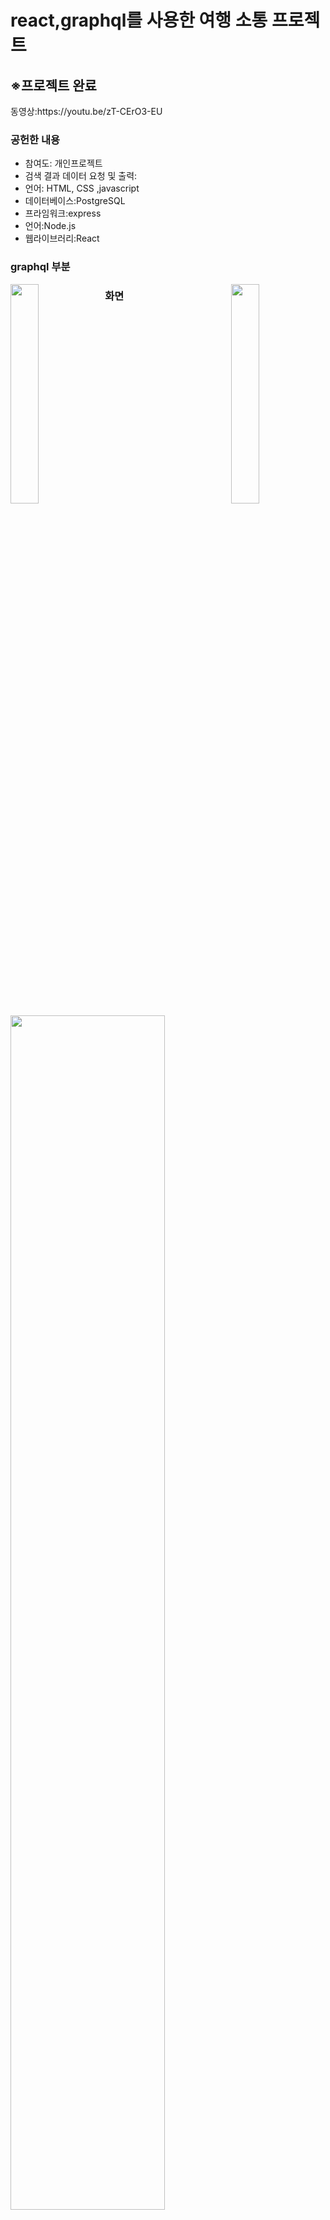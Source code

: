 # react,graphql를 사용한 여행 소통 프로젝트
<h2>※프로젝트 완료</h2>
동영상:https://youtu.be/zT-CErO3-EU
<h3>공헌한 내용</h3>
<ul>
  <li>참여도: 개인프로젝트</li>
  <li>검색 결과 데이터 요청 및 출력:</li>
  <li>언어: HTML, CSS ,javascript</li>
  <li>데이터베이스:PostgreSQL</li>
  <li>프라임워크:express</li>
  <li>언어:Node.js</li>
  <li>웹라이브러리:React</li>
</ul>
<h3>graphql 부분</h3>
<div>
<img src="https://user-images.githubusercontent.com/35258834/69489360-6f2ac000-0eba-11ea-8251-7f3cd2e51401.JPG" width="30%" style="float: left;">
<img src="https://user-images.githubusercontent.com/35258834/69489361-6fc35680-0eba-11ea-8bfd-a3748e438929.JPG" width="30%"style="float: right;">
</div>
<h3>화면</h3>
<img src="https://user-images.githubusercontent.com/35258834/69489386-cf216680-0eba-11ea-8b44-bc6675789fc5.JPG" width="70%">
<h3>기능</h3>

1. 메인페이지<br>
  -페이스북,9GAG를 참고하여 메인 구성
  -좋아요,답글기능 구성

2. 로그인<br>
  - email 로그인 클릭시 비밀번호 해당 email로 전송
  
3. 포스트 업로드<br>
  -aws a3를 이용하여 파일 업로드
  
4. 마이 페이지<br>
  - 해당 포스트 삭제시 답글,좋아요 클릭 데이터 삭제

